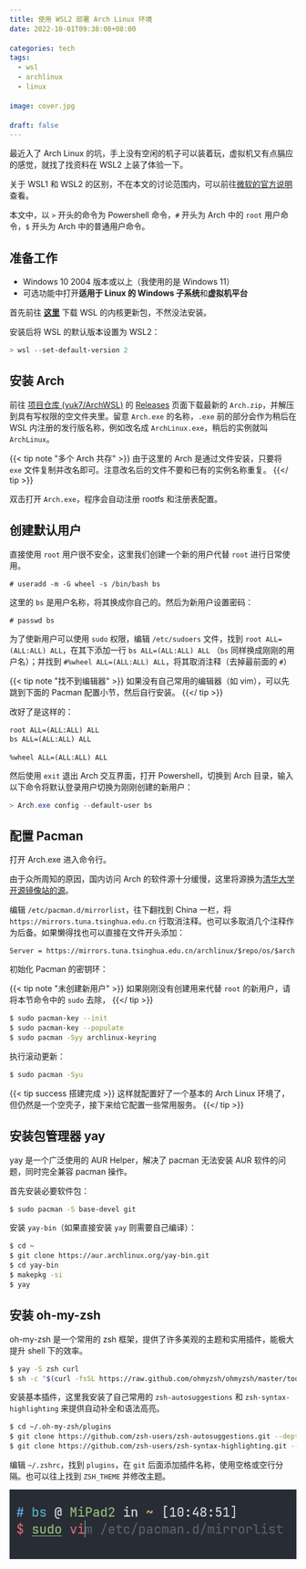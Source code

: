 ```yaml
---
title: 使用 WSL2 部署 Arch Linux 环境
date: 2022-10-01T09:38:08+08:00

categories: tech
tags:
  - wsl
  - archlinux
  - linux

image: cover.jpg

draft: false
---
```


最近入了 Arch Linux 的坑，手上没有空闲的机子可以装着玩，虚拟机又有点膈应的感觉，就找了找资料在 WSL2 上装了体验一下。

关于 WSL1 和 WSL2 的区别，不在本文的讨论范围内，可以前往[微软的官方说明](https://learn.microsoft.com/zh-cn/windows/wsl/compare-versions)查看。

本文中，以 `>` 开头的命令为 Powershell 命令，`#` 开头为 Arch 中的 `root` 用户命令，`$` 开头为 Arch 中的普通用户命令。

## 准备工作

- Windows 10 2004 版本或以上（我使用的是 Windows 11）
- 可选功能中打开**适用于 Linux 的 Windows 子系统**和**虚拟机平台**

首先前往 [**这里**](https://wslstorestorage.blob.core.windows.net/wslblob/wsl_update_x64.msi) 下载 WSL 的内核更新包，不然没法安装。

安装后将 WSL 的默认版本设置为 WSL2：
```powershell
> wsl --set-default-version 2
```

## 安装 Arch

前往 [项目仓库 (yuk7/ArchWSL)](https://github.com/yuk7/ArchWSL) 的 [Releases](https://github.com/yuk7/ArchWSL/releases) 页面下载最新的 `Arch.zip`，并解压到具有写权限的空文件夹里。留意 `Arch.exe` 的名称，`.exe` 前的部分会作为稍后在 WSL 内注册的发行版名称，例如改名成 `ArchLinux.exe`，稍后的实例就叫 `ArchLinux`。

{{< tip note "多个 Arch 共存" >}}
由于这里的 Arch 是通过文件安装，只要将 `exe` 文件复制并改名即可。注意改名后的文件不要和已有的实例名称重复。
{{</ tip >}}

双击打开 `Arch.exe`，程序会自动注册 rootfs 和注册表配置。

## 创建默认用户

直接使用 `root` 用户很不安全，这里我们创建一个新的用户代替 `root` 进行日常使用。

```
# useradd -m -G wheel -s /bin/bash bs
```

这里的 `bs` 是用户名称，将其换成你自己的。然后为新用户设置密码：

```
# passwd bs
```

为了使新用户可以使用 `sudo` 权限，编辑 `/etc/sudoers` 文件，找到 `root ALL=(ALL:ALL) ALL`，在其下添加一行 `bs ALL=(ALL:ALL) ALL` （`bs` 同样换成刚刚的用户名）；并找到 `#%wheel ALL=(ALL:ALL) ALL`，将其取消注释（去掉最前面的 `#`）

{{< tip note "找不到编辑器" >}}
如果没有自己常用的编辑器（如 vim），可以先跳到下面的 Pacman 配置小节，然后自行安装。
{{</ tip >}}

改好了是这样的：

```
root ALL=(ALL:ALL) ALL
bs ALL=(ALL:ALL) ALL

%wheel ALL=(ALL:ALL) ALL
```

然后使用 `exit` 退出 Arch 交互界面，打开 Powershell，切换到 Arch 目录，输入以下命令将默认登录用户切换为刚刚创建的新用户：

```powershell
> Arch.exe config --default-user bs
```

## 配置 Pacman

打开 Arch.exe 进入命令行。

由于众所周知的原因，国内访问 Arch 的软件源十分缓慢，这里将源换为[清华大学开源镜像站的源](https://mirrors.tuna.tsinghua.edu.cn/help/archlinux/)。

编辑 `/etc/pacman.d/mirrorlist`，往下翻找到 China 一栏，将 `https://mirrors.tuna.tsinghua.edu.cn` 行取消注释。也可以多取消几个注释作为后备。如果懒得找也可以直接在文件开头添加：

```
Server = https://mirrors.tuna.tsinghua.edu.cn/archlinux/$repo/os/$arch
```

初始化 Pacman 的密钥环：

{{< tip note "未创建新用户" >}}
如果刚刚没有创建用来代替 `root` 的新用户，请将本节命令中的 `sudo` 去除，
{{</ tip >}}

```bash
$ sudo pacman-key --init
$ sudo pacman-key --populate
$ sudo pacman -Syy archlinux-keyring
```

执行滚动更新：

```bash
$ sudo pacman -Syu
```

{{< tip success 搭建完成 >}}
这样就配置好了一个基本的 Arch Linux 环境了，但仍然是一个空壳子，接下来给它配置一些常用服务。
{{</ tip >}}

## 安装包管理器 yay

yay 是一个广泛使用的 AUR Helper，解决了 pacman 无法安装 AUR 软件的问题，同时完全兼容 pacman 操作。

首先安装必要软件包：

```bash
$ sudo pacman -S base-devel git
```

安装 `yay-bin`（如果直接安装 `yay` 则需要自己编译）：

```bash
$ cd ~
$ git clone https://aur.archlinux.org/yay-bin.git
$ cd yay-bin
$ makepkg -si
$ yay
```

## 安装 oh-my-zsh

oh-my-zsh 是一个常用的 zsh 框架，提供了许多美观的主题和实用插件，能极大提升 shell 下的效率。

```bash
$ yay -S zsh curl
$ sh -c "$(curl -fsSL https://raw.github.com/ohmyzsh/ohmyzsh/master/tools/install.sh)"
```

安装基本插件，这里我安装了自己常用的 `zsh-autosuggestions` 和 `zsh-syntax-highlighting` 来提供自动补全和语法高亮。

```bash
$ cd ~/.oh-my-zsh/plugins
$ git clone https://github.com/zsh-users/zsh-autosuggestions.git --depth 1
$ git clone https://github.com/zsh-users/zsh-syntax-highlighting.git --depth 1
```

编辑 `~/.zshrc`，找到 `plugins`，在 `git` 后面添加插件名称，使用空格或空行分隔。也可以往上找到 `ZSH_THEME` 并修改主题。

![最终效果，主题使用 ys](omz-preview.png)
